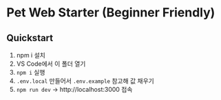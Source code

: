 # Pet Web Starter (Beginner Friendly)

## Quickstart
1. npm i 설치
2. VS Code에서 이 폴더 열기
3. `npm i` 실행
4. `.env.local` 만들어서 `.env.example` 참고해 값 채우기
5. `npm run dev` → http://localhost:3000 접속
